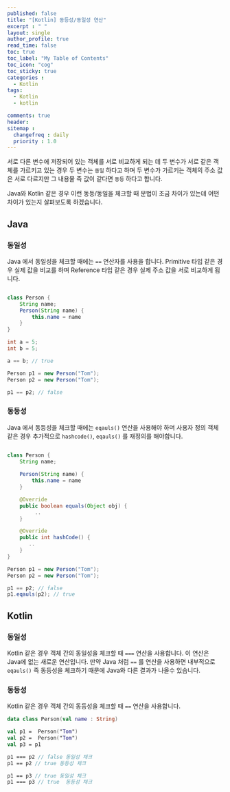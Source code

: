 ```yaml
---
published: false
title: "[Kotlin] 동등성/동일성 연산"
excerpt : " "
layout: single
author_profile: true
read_time: false
toc: true
toc_label: "My Table of Contents"
toc_icon: "cog"
toc_sticky: true
categories :
  - Kotlin
tags: 
  - Kotlin
  - kotlin

comments: true
header:
sitemap :
  changefreq : daily
  priority : 1.0
---
```


서로 다른 변수에 저장되어 있는 객체를 서로 비교하게 되는 데 두 변수가 서로 같은 객체를 가르키고 있는 경우 두 변수는 `동일` 하다고 하며 두 변수가 가르키는 객체의 주소 값은 서로 다르지만 그 내용물 즉 값이 같다면 `동등` 하다고 합니다.
  
Java와 Kotlin 같은 경우 이런 동등/동일을 체크할 때 문법이 조금 차이가 있는데 어떤 차이가 있는지 살펴보도록 하겠습니다.

## Java

### 동일성

Java 에서 동일성을 체크할 때에는 `==` 연산자를 사용을 합니다. Primitive 타입 같은 경우 실제 값을 비교를 하며 Reference 타입 같은 경우 실제 주소 값을 서로 비교하게 됩니다.

~~~java

class Person {
    String name;
    Person(String name) {
        this.name = name
    }
}

int a = 5;
int b = 5;

a == b; // true

Person p1 = new Person("Tom");
Person p2 = new Person("Tom");

p1 == p2; // false

~~~

### 동등성

Java 에서 동등성을 체크할 때에는 `eqauls()` 연산을 사용해야 하며 사용자 정의 객체 같은 경우 추가적으로 `hashcode()`,  `eqauls()` 를 재정의를 해야합니다.

~~~java

class Person {
    String name;
    
    Person(String name) {
        this.name = name
    }

    @Override
    public boolean equals(Object obj) {
         ..
    }

    @Override
    public int hashCode() {
       ..
    }
}

Person p1 = new Person("Tom");
Person p2 = new Person("Tom");

p1 == p2; // false
p1.eqauls(p2); // true
~~~

## Kotlin

### 동일성

Kotlin 같은 경우 객체 간의 동일성을 체크할 때 `===` 연산을 사용합니다. 이 연산은 Java에 없는 새로운 연산입니다. 만약 Java 처럼 `==` 를 연산을 사용하면 내부적으로 `eqauls()` 즉 동등성을 체크하기 때문에 Java와 다른 결과가 나올수 있습니다.

### 동등성 

Kotlin 같은 경우 객체 간의 동등성을 체크할 때 `==` 연산을 사용합니다.

~~~kotlin
data class Person(val name : String)

val p1 =  Person("Tom")
val p2 =  Person("Tom")
val p3 = p1

p1 === p2 // false 동일성 체크
p1 == p2 // true 동등성 체크

p1 == p3 // true 동일성 체크
p1 === p3 // true  동등성 체크
~~~